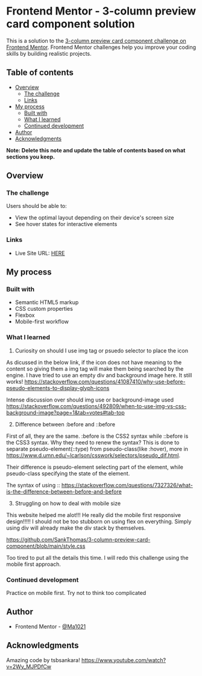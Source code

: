 # Frontend Mentor - 3-column preview card component solution

This is a solution to the [3-column preview card component challenge on Frontend Mentor](https://www.frontendmentor.io/challenges/3column-preview-card-component-pH92eAR2-). Frontend Mentor challenges help you improve your coding skills by building realistic projects. 

## Table of contents

- [Overview](#overview)
  - [The challenge](#the-challenge)
  - [Links](#links)
- [My process](#my-process)
  - [Built with](#built-with)
  - [What I learned](#what-i-learned)
  - [Continued development](#continued-development)
- [Author](#author)
- [Acknowledgments](#acknowledgments)

**Note: Delete this note and update the table of contents based on what sections you keep.**

## Overview

### The challenge

Users should be able to:

- View the optimal layout depending on their device's screen size
- See hover states for interactive elements

### Links

- Live Site URL: [HERE](https://ma1021.github.io/05_3-column-preview-card-component-main/)

## My process

### Built with

- Semantic HTML5 markup
- CSS custom properties
- Flexbox
- Mobile-first workflow

### What I learned

1. Curiosity on should I use img tag or psuedo selector to place the icon

As dicussed in the below link, if the icon does not have meaning to the content so giving them a img tag will make them being searched by the engine. 
I have tried to use an empty div and background image here. It still works!
https://stackoverflow.com/questions/41087410/why-use-before-pseudo-elements-to-display-glyph-icons

Intense discussion over should img use or background-image used
https://stackoverflow.com/questions/492809/when-to-use-img-vs-css-background-image?page=1&tab=votes#tab-top

2. Difference between :before and ::before

First of all, they are the same. :before is the CSS2 syntax while ::before is the CSS3 syntax. Why they need to renew the syntax? This is done to separate pseudo-element(::type) from pseudo-class(like :hover), more in https://www.d.umn.edu/~lcarlson/csswork/selectors/pseudo_dif.html.

Their difference is pseudo-element selecting part of the element, while pseudo-class specifying the state of the element.

The syntax of using :: 
https://stackoverflow.com/questions/7327326/what-is-the-difference-between-before-and-before

3. Struggling on how to deal with mobile size

This website helped me alot!!! He really did the mobile first responsive design!!!!! I should not be too stubborn on using flex on everything. Simply using div will already make the div stack by themselves.

https://github.com/SankThomas/3-column-preview-card-component/blob/main/style.css


Too tired to put all the details this time. I will redo this challenge using the mobile first approach.

### Continued development

Practice on mobile first. Try not to think too complicated

## Author

- Frontend Mentor - [@Ma1021](https://www.frontendmentor.io/profile/Ma0121)

## Acknowledgments

Amazing code by tsbsankara!
https://www.youtube.com/watch?v=2Wy_MJPDfCw
